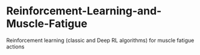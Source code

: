 # Reinforcement-Learning-and-Muscle-Fatigue
Reinforcement learning (classic and Deep RL algorithms) for muscle fatigue actions

